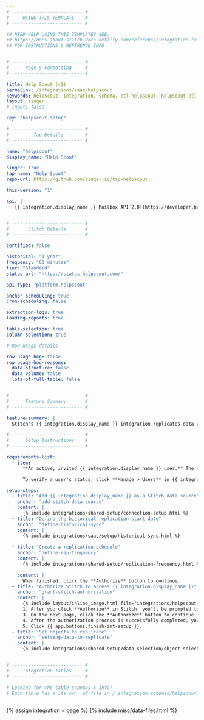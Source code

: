 ```yaml
---
# -------------------------- #
#     USING THIS TEMPLATE    #
# -------------------------- #

## NEED HELP USING THIS TEMPLATE? SEE:
## https://docs-about-stitch-docs.netlify.com/reference/integration-templates/saas/
## FOR INSTRUCTIONS & REFERENCE INFO


# -------------------------- #
#      Page & Formatting     #
# -------------------------- #

title: Help Scout (v1)
permalink: /integrations/saas/helpscout
keywords: helpscout, integration, schema, etl helpscout, helpscout etl, helpscout schema
layout: singer
# input: false

key: "helpscout-setup"

# -------------------------- #
#         Tap Details        #
# -------------------------- #

name: "helpscout"
display_name: "Help Scout"

singer: true 
tap-name: "Help Scout"
repo-url: https://github.com/singer-io/tap-helpscout

this-version: "1"

api: |
  [{{ integration.display_name }} Mailbox API 2.0](https://developer.helpscout.com/mailbox-api/){:target="new"}


# -------------------------- #
#       Stitch Details       #
# -------------------------- #

certified: false

historical: "1 year"
frequency: "60 minutes"
tier: "Standard"
status-url: "https://status.helpscout.com/"

api-type: "platform.helpscout"

anchor-scheduling: true
cron-scheduling: false

extraction-logs: true
loading-reports: true

table-selection: true
column-selection: true

# Row usage details

row-usage-hog: false
row-usage-hog-reasons:
  data-structure: false
  data-volume: false
  lots-of-full-table: false


# -------------------------- #
#      Feature Summary       #
# -------------------------- #

feature-summary: |
  Stitch's {{ integration.display_name }} integration replicates data using the {{ integration.api | flatify | strip }}. Refer to the [Schema](#schema) section for a list of objects available for replication.

# -------------------------- #
#      Setup Instructions    #
# -------------------------- #

requirements-list:
  - item: |
      **An active, invited {{ integration.display_name }} user.** The {{ integration.display_name }} user setting up the integration in Stitch must be [active and invited in {{ integration.display_name }}](https://developer.helpscout.com/mailbox-api/overview/authentication/){:target="new"}.

      To verify a user's status, click **Manage > Users** in {{ integration.display_name }}.

setup-steps:
  - title: "Add {{ integration.display_name }} as a Stitch data source"
    anchor: "add-stitch-data-source"
    content: |
      {% include integrations/shared-setup/connection-setup.html %}
  - title: "Define the historical replication start date"
    anchor: "define-historical-sync"
    content: |
      {% include integrations/saas/setup/historical-sync.html %}
  
  - title: "Create a replication schedule"
    anchor: "define-rep-frequency"
    content: |
      {% include integrations/shared-setup/replication-frequency.html %}

    content: |
      When finished, click the **Authorize** button to continue.
  - title: "Authorize Stitch to access {{ integration.display_name }}"
    anchor: "grant-stitch-authorization"
    content: |
      {% include layout/inline_image.html file="integrations/helpscout-authorize-stitch.png" type="right" max-width="300px" %}
      1. After you click **Authorize** in Stitch, you'll be prompted to sign into your {{ integration.display_name }} account. Enter your {{ integration.display_name }} credentials and click **Log in**.
      3. On the next page, click the **Authorize** button to continue.
      4. After the authorization process is successfully completed, you'll be directed back to Stitch.
      5. Click {{ app.buttons.finish-int-setup }}.
  - title: "Set objects to replicate"
    anchor: "setting-data-to-replicate"
    content: |
      {% include integrations/shared-setup/data-selection/object-selection.html %}


# -------------------------- #
#     Integration Tables     #
# -------------------------- #

# Looking for the table schemas & info?
# Each table has a its own .md file in /_integration-schemas/helpscout/v1
---
```

{% assign integration = page %}
{% include misc/data-files.html %}